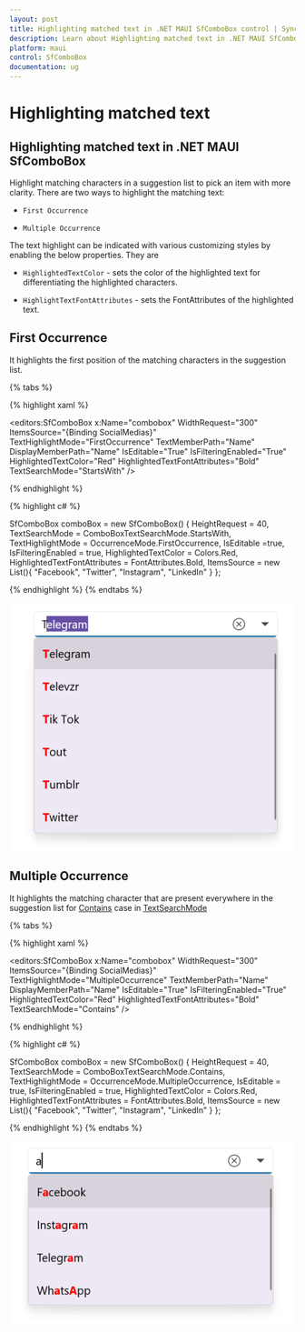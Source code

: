 ```yaml
---
layout: post
title: Highlighting matched text in .NET MAUI SfComboBox control | Syncfusion
description: Learn about Highlighting matched text in .NET MAUI SfComboBox (SfComboBox) control and more details.
platform: maui
control: SfComboBox
documentation: ug
---
```


# Highlighting matched text

## Highlighting matched text in .NET MAUI SfComboBox

Highlight matching characters in a suggestion list to pick an item with more clarity. There are two ways to highlight the matching text:

*   `First Occurrence`

*   `Multiple Occurrence`

The text highlight can be indicated with various customizing styles by enabling the below properties. They are

*   `HighlightedTextColor` - sets the color of the highlighted text for differentiating the highlighted characters.

*   `HighlightTextFontAttributes` - sets the FontAttributes of the highlighted text.

## First Occurrence
It highlights the first position of the matching characters in the suggestion list.

{% tabs %}

{% highlight xaml %}

 <editors:SfComboBox x:Name="combobox"
     WidthRequest="300"
     ItemsSource="{Binding SocialMedias}"
     TextHighlightMode="FirstOccurrence"
     TextMemberPath="Name"
     DisplayMemberPath="Name"
     IsEditable="True"
     IsFilteringEnabled="True"
     HighlightedTextColor="Red"
     HighlightedTextFontAttributes="Bold"
     TextSearchMode="StartsWith" />

{% endhighlight %}

{% highlight c# %}

SfComboBox comboBox = new SfComboBox() 
{
 HeightRequest = 40,
 TextSearchMode = ComboBoxTextSearchMode.StartsWith,
 TextHighlightMode = OccurrenceMode.FirstOccurrence,
 IsEditable =true,
 IsFilteringEnabled = true,
 HighlightedTextColor = Colors.Red,
 HighlightedTextFontAttributes = FontAttributes.Bold,
 ItemsSource = new List<string>(){ "Facebook", "Twitter", "Instagram", "LinkedIn" }
};

{% endhighlight %}
{% endtabs %}

![HighlightText Image](images/HighlightingText/firstoccurence1.png)

## Multiple Occurrence

It highlights the matching character that are present everywhere in the suggestion list for [Contains](https://help.syncfusion.com/cr/maui/Syncfusion.Maui.Inputs.ComboBoxTextSearchMode.html#Syncfusion_Maui_Inputs_ComboBoxTextSearchMode_Contains) case in [TextSearchMode](https://help.syncfusion.com/cr/maui/Syncfusion.Maui.Inputs.SfComboBox.html#Syncfusion_Maui_Inputs_SfComboBox_TextSearchMode)

{% tabs %}

{% highlight xaml %}

 <editors:SfComboBox x:Name="combobox"
     WidthRequest="300"
     ItemsSource="{Binding SocialMedias}"
     TextHighlightMode="MultipleOccurrence"
     TextMemberPath="Name"
     DisplayMemberPath="Name"
     IsEditable="True"
     IsFilteringEnabled="True"
     HighlightedTextColor="Red"
     HighlightedTextFontAttributes="Bold"
     TextSearchMode="Contains" />

{% endhighlight %}

{% highlight c# %}

SfComboBox comboBox = new SfComboBox() 
{
 HeightRequest = 40,
 TextSearchMode = ComboBoxTextSearchMode.Contains,
 TextHighlightMode = OccurrenceMode.MultipleOccurrence,
 IsEditable = true,
 IsFilteringEnabled = true,
 HighlightedTextColor = Colors.Red,
 HighlightedTextFontAttributes = FontAttributes.Bold,
 ItemsSource = new List<string>(){ "Facebook", "Twitter", "Instagram", "LinkedIn" }
};

{% endhighlight %}
{% endtabs %}

![HighlightText Image](images/HighlightingText/multipleoccurence2.png)